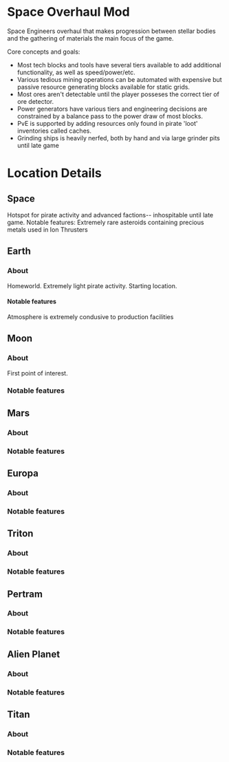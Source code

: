# Space Overhaul Mod
Space Engineers overhaul that makes progression between stellar bodies and the gathering of materials the main focus of the game. 

Core concepts and goals:
- Most tech blocks and tools have several tiers available to add additional functionality, as well as speed/power/etc.
- Various tedious mining operations can be automated with expensive but passive resource generating blocks available for static grids.
- Most ores aren't detectable until the player posseses the correct tier of ore detector.
- Power generators have various tiers and engineering decisions are constrained by a balance pass to the power draw of most blocks. 
- PvE is supported by adding resources only found in pirate 'loot' inventories called caches.
- Grinding ships is heavily nerfed, both by hand and via large grinder pits until late game

# Location Details
## Space
Hotspot for pirate activity and advanced factions-- inhospitable until late game.
Notable features: Extremely rare asteroids containing precious metals used in Ion Thrusters

## Earth
### About
Homeworld. Extremely light pirate activity. Starting location.
#### Notable features 
Atmosphere is extremely condusive to production facilities

## Moon
### About
First point of interest.
### Notable features 

## Mars
### About
### Notable features 

## Europa
### About
### Notable features 

## Triton
### About
### Notable features 

## Pertram
### About
### Notable features 

## Alien Planet
### About
### Notable features 

## Titan
### About
### Notable features 
